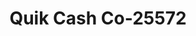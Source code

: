 ---
f_zip-code: 35980
f_state-code: AL
title: Quik Cash Co-25572
f_phone: 256-593-1746
f_city-only: Horton
f_address: 8915 Al Highway 75 Horton
f_location-unique-id: '25572'
slug: quik-cash-co-25572
updated-on: '2024-05-30T13:46:58.046Z'
created-on: '2024-05-30T13:36:59.803Z'
published-on: '2024-05-30T13:54:32.469Z'
f_city-state: cms/city/horton-al.md
f_company: cms/company/quik-cash-co.md
f_state: cms/state/alabama.md
layout: '[payday-loan].html'
tags: payday-loan
---